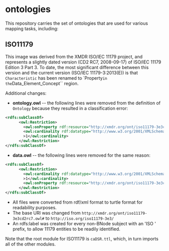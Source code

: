 # ontologies
This repository carries the set of ontologies that are used for various mapping tasks, including:

## ISO11179
This image was derived from the XMDR ISO/IEC 11179 project, and represents a slightly dated version (CD2 RC7, 2008-09-17) of ISO/IEC 11179 Edition 3 Part 3.  To date, the most significant difference between this  version and the current version (ISO/IEC 11179-3:2013(E)) is that `Characteristic` has been renamed to `Property`` in the ``Data_Element_Concept`` region.  

Additional changes:

* **ontology.owl** -- the following lines were removed from the definition of `Ontology` because they resulted in a classification error:

```xml
<rdfs:subClassOf>
      <owl:Restriction>
        <owl:onProperty rdf:resource="http://xmdr.org/ont/iso11179-3e3cd2rc7.owl#notation"/>
        <owl:cardinality rdf:datatype="http://www.w3.org/2001/XMLSchema#int"
        >1</owl:cardinality>
      </owl:Restriction>
</rdfs:subClassOf>
```
* **data.owl** -- the following lines were removed for the same reason:
 
```xml
<rdfs:subClassOf>
      <owl:Restriction>
        <owl:cardinality rdf:datatype="http://www.w3.org/2001/XMLSchema#int"
        >1</owl:cardinality>
        <owl:onProperty rdf:resource="http://xmdr.org/ont/iso11179-3e3cd2rc7.owl#notation"/>
      </owl:Restriction>
</rdfs:subClassOf>
```
* All files were converted from rdf/xml format to turtle format for readability purposes.
* The base URI was changed from `http://xmdr.org/ont/iso11179-3e3cd2rc7.owl#` to `http://iso.org/iso11179-3e3/`
* An rdfs:label was created for every non-BNode subject with an 'ISO ' prefix,  to allow 11179 entities to be readily identified.

Note that the root module for ISO11179 is `caDSR.ttl`, which, in turn imports all of the other modules.



